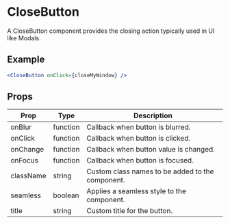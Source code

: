 # CloseButton

A CloseButton component provides the closing action typically used in UI like Modals.


## Example

```jsx
<CloseButton onClick={closeMyWindow} />
```


## Props

| Prop | Type | Description |
| --- | --- | --- |
| onBlur | function | Callback when button is blurred. |
| onClick | function | Callback when button is clicked. |
| onChange | function | Callback when button value is changed. |
| onFocus | function | Callback when button is focused. |
| className | string | Custom class names to be added to the component. |
| seamless | boolean | Applies a seamless style to the component. |
| title | string | Custom title for the button. |
